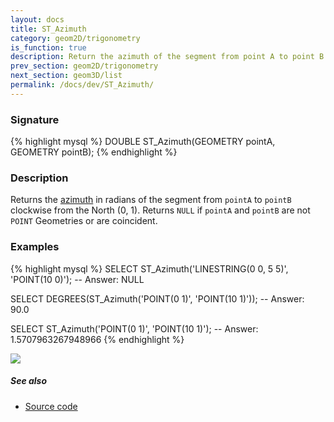 ```yaml
---
layout: docs
title: ST_Azimuth
category: geom2D/trigonometry
is_function: true
description: Return the azimuth of the segment from point A to point B
prev_section: geom2D/trigonometry
next_section: geom3D/list
permalink: /docs/dev/ST_Azimuth/
---
```


### Signature

{% highlight mysql %}
DOUBLE ST_Azimuth(GEOMETRY pointA, GEOMETRY pointB);
{% endhighlight %}

### Description

Returns the [azimuth][wiki] in radians of the segment from `pointA` to
`pointB` clockwise from the North (0, 1).
Returns `NULL` if `pointA` and `pointB` are not `POINT` Geometries
or are coincident.

### Examples

{% highlight mysql %}
SELECT ST_Azimuth('LINESTRING(0 0, 5 5)', 'POINT(10 0)');
-- Answer: NULL

SELECT DEGREES(ST_Azimuth('POINT(0 1)', 'POINT(10 1)'));
-- Answer: 90.0

SELECT ST_Azimuth('POINT(0 1)', 'POINT(10 1)');
-- Answer: 1.5707963267948966
{% endhighlight %}

<img class="displayed" src="../ST_Azimuth_1.png"/>

##### See also

* <a href="https://github.com/irstv/H2GIS/blob/master/h2spatial-ext/src/main/java/org/h2gis/h2spatialext/function/spatial/trigonometry/ST_Azimuth.java" target="_blank">Source code</a>

[wiki]: http://en.wikipedia.org/wiki/Azimuth
